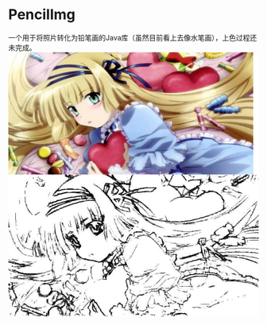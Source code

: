 # PencilImg
一个用于将照片转化为铅笔画的Java库（虽然目前看上去像水笔画），上色过程还未完成。
![Alt text](https://github.com/ncuhome-huyue/PencilImg/blob/master/pencil.png)
